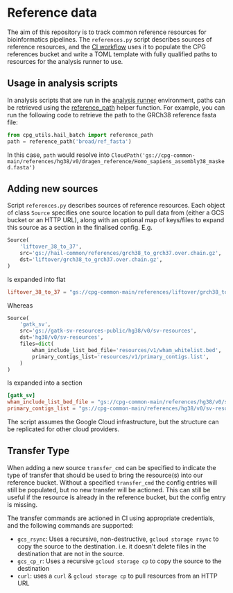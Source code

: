 # Reference data

The aim of this repository is to track common reference resources for bioinformatics pipelines. The `references.py` script describes sources of reference resources, and the [CI workflow](https://github.com/populationgenomics/references/blob/main/.github/workflows/changed.yaml) uses it to populate the CPG references bucket and write a TOML template with fully qualified paths to resources for the analysis runner to use.

## Usage in analysis scripts

In analysis scripts that are run in the [analysis runner](https://github.com/populationgenomics/analysis-runner) environment, paths can be retrieved using the [reference_path](https://github.com/populationgenomics/cpg-utils/blob/main/cpg_utils/hail_batch.py#L252) helper function. For example, you can run the following code to retrieve the path to the GRCh38 reference fasta file:

```python
from cpg_utils.hail_batch import reference_path
path = reference_path('broad/ref_fasta')
```

In this case, `path` would resolve into `CloudPath('gs://cpg-common-main/references/hg38/v0/dragen_reference/Homo_sapiens_assembly38_masked.fasta')`

## Adding new sources

Script `references.py` describes sources of reference resources. Each object of class `Source` specifies one source location to pull data from (either a GCS bucket or an HTTP URL), along with an optional map of keys/files to expand this source as a section in the finalised config. E.g.

```py
Source(
    'liftover_38_to_37',
    src='gs://hail-common/references/grch38_to_grch37.over.chain.gz',
    dst='liftover/grch38_to_grch37.over.chain.gz',
)
```

Is expanded into flat

```toml
liftover_38_to_37 = "gs://cpg-common-main/references/liftover/grch38_to_grch37.over.chain.gz"
```

Whereas

```py
Source(
    'gatk_sv',
    src='gs://gatk-sv-resources-public/hg38/v0/sv-resources',
    dst='hg38/v0/sv-resources',
    files=dict(
        wham_include_list_bed_file='resources/v1/wham_whitelist.bed',
        primary_contigs_list='resources/v1/primary_contigs.list',
    )
)
```

Is expanded into a section

```toml
[gatk_sv]
wham_include_list_bed_file = "gs://cpg-common-main/references/hg38/v0/sv-resources/resources/v1/wham_whitelist.bed"
primary_contigs_list = "gs://cpg-common-main/references/hg38/v0/sv-resources/resources/v1/primary_contigs.list"
```

The script assumes the Google Cloud infrastructure, but the structure can be replicated for other cloud providers.

## Transfer Type

When adding a new source `transfer_cmd` can be specified to indicate the type of transfer that should be used to bring the resource(s) into our reference bucket. Without a specified `transfer_cmd` the config entries will still be populated, but no new transfer will be actioned. This can still be useful if the resource is already in the reference bucket, but the config entry is missing.

The transfer commands are actioned in CI using appropriate credentials, and the following commands are supported:

* `gcs_rsync`: Uses a recursive, non-destructive, `gcloud storage rsync` to copy the source to the destination. i.e. it doesn't delete files in the destination that are not in the source.
* `gcs_cp_r`: Uses a recursive `gcloud storage cp` to copy the source to the destination
* `curl`: uses a `curl` & `gcloud storage cp` to pull resources from an HTTP URL
